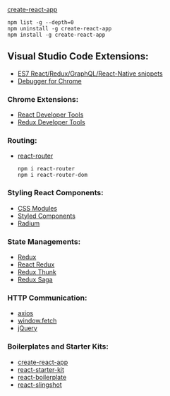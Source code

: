 [create-react-app](https://github.com/facebook/create-react-app)
```
npm list -g --depth=0
npm uninstall -g create-react-app
npm install -g create-react-app
```

## Visual Studio Code Extensions:
- [ES7 React/Redux/GraphQL/React-Native snippets](https://marketplace.visualstudio.com/items?itemName=dsznajder.es7-react-js-snippets)
- [Debugger for Chrome](https://marketplace.visualstudio.com/items?itemName=msjsdiag.debugger-for-chrome)

### Chrome Extensions:
- [React Developer Tools](https://chrome.google.com/webstore/detail/react-developer-tools/fmkadmapgofadopljbjfkapdkoienihi)
- [Redux Developer Tools](https://chrome.google.com/webstore/detail/redux-devtools/lmhkpmbekcpmknklioeibfkpmmfibljd)

### Routing:
- [react-router](https://github.com/ReactTraining/react-router)
  ```
  npm i react-router
  npm i react-router-dom
  ```

### Styling React Components:
- [CSS Modules](https://github.com/css-modules/css-modules)
- [Styled Components](https://github.com/styled-components/styled-components)
- [Radium](https://github.com/FormidableLabs/radium)

### State Managements:
- [Redux](https://redux.js.org/)
- [React Redux](https://github.com/reduxjs/react-redux)
- [Redux Thunk](https://github.com/reduxjs/redux-thunk)
- [Redux Saga](https://redux-saga.js.org/)

### HTTP Communication:
- [axios](https://github.com/axios/axios)
- [window.fetch](https://developer.mozilla.org/en-US/docs/Web/API/Fetch_API)
- [jQuery](https://api.jquery.com/jQuery.ajax/)

### Boilerplates and Starter Kits:
- [create-react-app](https://github.com/facebook/create-react-app)
- [react-starter-kit](https://github.com/kriasoft/react-starter-kit)
- [react-boilerplate](https://github.com/react-boilerplate/react-boilerplate)
- [react-slingshot](https://github.com/coryhouse/react-slingshot)
